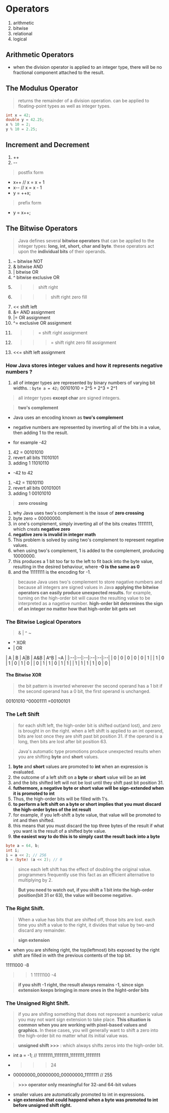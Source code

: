 # Operators
1. arithmetic
2. bitwise
3. relational
4. logical

## Arithmetic Operators

- when the division operator is applied to an integer type, there will be no fractional component attached to the result.

## The Modulus Operator

> returns the remainder of a division operation.
> can be applied to floating-point types as well as integer types.

```java
int x = 42;
double y = 42.25;
x % 10 = 2;
y % 10 = 2.25;
```

## Increment and Decrement

1. ++
2. --

> postfix form
- x++ // x = x + 1
- x-- // x = x - 1
- y = ++x;

> prefix form
- y = x++;

## The Bitwise Operators

> Java defines several **bitwise operators** that can be applied to the integer types: **long, int, short, char and byte**.
> these operators act upon the **individual bits** of their operands.

1. ~ bitwise NOT
2. & bitwise AND
3. | bitwise OR
4. ^ bitwise exclusive OR
5. >> shift right
6. >>> shift right zero fill
7. << shift left
8. &= AND assignment
9. |= OR assignment
10. ^= exclusive OR assignment
11. >>= shift right assignment
12. >>>= shift right zero fill assignment
13. <<= shift left assignment

### How Java stores integer values and how it represents negative numbers ?

1. all of integer types are represented by binary numbers of varying bit widths.
: `byte a = 42;` 00101010 = 2^5 + 2^3 + 2^1

> all integer types **except char** are signed integers.

> **two's complement**
- Java uses an encoding known as **two's complement**
- negative numbers are represented by inverting all of the bits in a value, then adding 1 to the result.

- for example -42
1. 42 = 00101010
2. revert all bits 11010101
3. adding 1 11010110

- -42 to 42
1. -42 = 11010110
2. revert all bits 00101001
3. adding 1 00101010

> **zero crossing**
1. why Java uses two's complement is the issue of **zero crossing**
2. byte zero = 00000000.
3. in one's complement, simply inverting all of the bits creates 11111111, which creats **negative zero**
4. **negative zero is invalid in integer math**
5. This problem is solved by using two's complement to represent negative values.
6. when using two's complement, 1 is added to the complement, producing 10000000.
7. this produces a 1 bit too far to the left to fit back into the byte value, resulting in the desired behaviour, where **-0 is the same as 0**
8. and the 11111111 is the encoding for -1.

> because Java uses two's complement to store nagative numbers
> and because all integers are signed values in Java
> **applying the bitwise operators can easily produce unexpected results.**
> for example, turning on the high-order bit will cause the resulting value to be interpreted as a nagetive number.
> **high-order bit determines the sign of an integer no matter how that high-order bit gets set**

### The Bitwise Logical Operators
> & | ^ ~

- ^ XOR
- | OR

| A  | B  | A|B  | A&B  | A^B  | ~A  |
|:--|:--|:--|:--|:--|:--|
| 0  | 0  | 0  | 0  | 0  | 1  |
| 1  | 0  | 1  | 0  | 1  | 0  |
| 0  | 1  | 1  | 0  | 1  | 1  |
| 1  | 1  | 1  | 1  | 0  | 0  |

#### The Bitwise XOR

> the bit pattern is inverted whereever the second operand has a 1 bit
> if the second operand has a 0 bit, the first operand is unchanged.

 00101010 
^00001111
=00100101 

### The Left Shift

> for each shift left, the high-order bit is shifted out(and lost), and zero is brought in on the right.
> when a left shift is applied to an int operand, bits are lost once they are shift past bit position 31.
> if the operand is a long, then bits are lost after bit position 63.

> Java's automatic type promotions produce unexpected results when you are shifting **byte** and **short** values.
1. **byte** and **short** values are promoted to **int** when an expression is evaluated.
2. the outcome of a left shift on a **byte** or **short** value will be an **int**
3. and the bits shifted left will not be lost until they shift past bit position 31.
4. **futhermore, a negative byte or short value will be sign-extended when it is promoted to int**
5. Thus, the high-order bits will be filled with 1's.
6. **to perform a left shift on a byte or short implies that you must discard the high-order bytes of the int result**
7. for example, if you left-shift a byte value, that value will be promoted to int and then shifted.
8. this means that you must discard the top three bytes of the result if what you want is the result of a shifted byte value.
9. **the easiest way to do this is to simply cast the result back into a byte**

```java
byte a = 64, b;
int i;
i = a << 2; // 256
b = (byte) (a << 2); // 0
```

> since each left shift has the effect of doubling the original value.
> programmers frequently use this fact as an efficient alternative to multiplying by 2.

> **But you need to watch out, if you shift a 1 bit into the high-order position(bit 31 or 63), the value will become negative.**

### The Right Shift.

> When a value has bits that are shifted off, those bits are lost.
> each time you shift a value to the right, it divides that value by two-and discard any remainder.

> **sign extension**
- when you are shifeing right, the top(leftmost) bits exposed by the right shift are filled in with the previous contents of the top bit.

11111000 -8
>> 1
11111100 -4

> **if you shift -1 right, the result always remains -1, since sign extension keeps bringing in more ones in the hight-order bits**

### The Unsigned Right Shift.

> if you are shifing something that does not represent a numberic value
> you may not want sign extension to take place.
> **This situation is common when you are working with pixel-based values and graphics.**
> In these cases, you will generally want to shift a zero into the high-order bit no matter what its initial value was.

> **unsigned shift >>>**
: which always shifts zeros into the high-order bit.

- int a = -1; // 11111111_11111111_11111111_11111111
- >>> 24
- 00000000_00000000_00000000_11111111 // 255

> **>>> operator only meaningful for 32-and 64-bit values**
- smaller values are automatically promoted to int in expressions.
- **sign extension that could happend when a byte was promoted to int before unsigned shift right.** 

